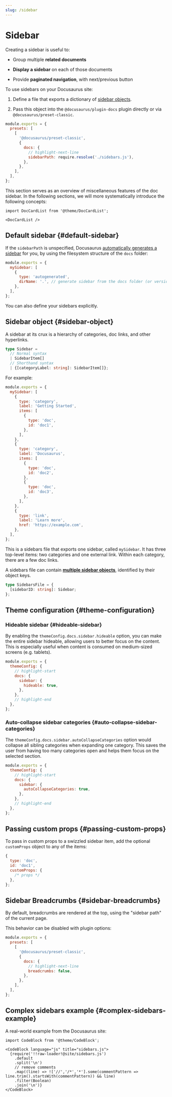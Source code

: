 ```yaml
---
slug: /sidebar
---
```


# Sidebar

Creating a sidebar is useful to:

- Group multiple **related documents**

- **Display a sidebar** on each of those documents

- Provide **paginated navigation**, with next/previous button

To use sidebars on your Docusaurus site:

1. Define a file that exports a dictionary of [sidebar objects](#sidebar-object).

2. Pass this object into the `@docusaurus/plugin-docs` plugin directly or via `@docusaurus/preset-classic`.

```js title="docusaurus.config.js"
module.exports = {
  presets: [
    [
      '@docusaurus/preset-classic',
      {
        docs: {
          // highlight-next-line
          sidebarPath: require.resolve('./sidebars.js'),
        },
      },
    ],
  ],
};
```

This section serves as an overview of miscellaneous features of the doc sidebar. In the following sections, we will more systematically introduce the following concepts:

```mdx-code-block
import DocCardList from '@theme/DocCardList';

<DocCardList />
```

## Default sidebar {#default-sidebar}

If the `sidebarPath` is unspecified, Docusaurus [automatically generates a sidebar](autogenerated.md) for you, by using the filesystem structure of the `docs` folder:

```js title="sidebars.js"
module.exports = {
  mySidebar: [
    {
      type: 'autogenerated',
      dirName: '.', // generate sidebar from the docs folder (or versioned_docs/<version>)
    },
  ],
};
```

You can also define your sidebars explicitly.

## Sidebar object {#sidebar-object}

A sidebar at its crux is a hierarchy of categories, doc links, and other hyperlinks.

```ts
type Sidebar =
  // Normal syntax
  | SidebarItem[]
  // Shorthand syntax
  | {[categoryLabel: string]: SidebarItem[]};
```

For example:

```js title="sidebars.js"
module.exports = {
  mySidebar: [
    {
      type: 'category',
      label: 'Getting Started',
      items: [
        {
          type: 'doc',
          id: 'doc1',
        },
      ],
    },
    {
      type: 'category',
      label: 'Docusaurus',
      items: [
        {
          type: 'doc',
          id: 'doc2',
        },
        {
          type: 'doc',
          id: 'doc3',
        },
      ],
    },
    {
      type: 'link',
      label: 'Learn more',
      href: 'https://example.com',
    },
  ],
};
```

This is a sidebars file that exports one sidebar, called `mySidebar`. It has three top-level items: two categories and one external link. Within each category, there are a few doc links.

A sidebars file can contain [**multiple sidebar objects**](multiple-sidebars.md), identified by their object keys.

```ts
type SidebarsFile = {
  [sidebarID: string]: Sidebar;
};
```

## Theme configuration {#theme-configuration}

### Hideable sidebar {#hideable-sidebar}

By enabling the `themeConfig.docs.sidebar.hideable` option, you can make the entire sidebar hideable, allowing users to better focus on the content. This is especially useful when content is consumed on medium-sized screens (e.g. tablets).

```js title="docusaurus.config.js"
module.exports = {
  themeConfig: {
    // highlight-start
    docs: {
      sidebar: {
        hideable: true,
      },
    },
    // highlight-end
  },
};
```

### Auto-collapse sidebar categories {#auto-collapse-sidebar-categories}

The `themeConfig.docs.sidebar.autoCollapseCategories` option would collapse all sibling categories when expanding one category. This saves the user from having too many categories open and helps them focus on the selected section.

```js title="docusaurus.config.js"
module.exports = {
  themeConfig: {
    // highlight-start
    docs: {
      sidebar: {
        autoCollapseCategories: true,
      },
    },
    // highlight-end
  },
};
```

## Passing custom props {#passing-custom-props}

To pass in custom props to a swizzled sidebar item, add the optional `customProps` object to any of the items:

```js
{
  type: 'doc',
  id: 'doc1',
  customProps: {
    /* props */
  },
};
```

## Sidebar Breadcrumbs {#sidebar-breadcrumbs}

By default, breadcrumbs are rendered at the top, using the "sidebar path" of the current page.

This behavior can be disabled with plugin options:

```js title="docusaurus.config.js"
module.exports = {
  presets: [
    [
      '@docusaurus/preset-classic',
      {
        docs: {
          // highlight-next-line
          breadcrumbs: false,
        },
      },
    ],
  ],
};
```

## Complex sidebars example {#complex-sidebars-example}

A real-world example from the Docusaurus site:

```mdx-code-block
import CodeBlock from '@theme/CodeBlock';

<CodeBlock language="js" title="sidebars.js">
  {require('!!raw-loader!@site/sidebars.js')
    .default
    .split('\n')
    // remove comments
    .map((line) => !['//','/*','*'].some(commentPattern => line.trim().startsWith(commentPattern)) && line)
    .filter(Boolean)
    .join('\n')}
</CodeBlock>
```